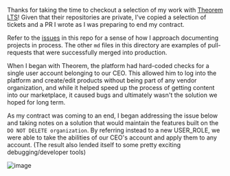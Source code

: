 Thanks for taking the time to checkout a selection of my work with [Theorem LTS](https://github.com/theoremlegal)! Given that their repositories are private, I've copied a selection of tickets and a PR I wrote as I was preparing to end my contract.

Refer to the [issues](https://github.com/GreysonElkins/example-pr-and-tickets/issues) in this repo for a sense of how I approach documenting projects in process. The other `md` files in this directory are examples of pull-requests that were successfully merged into production.

When I began with Theorem, the platform had hard-coded checks for a single user account belonging to our CEO. This allowed him to log into the platform and create/edit products without being part of any vendor organization, and while it helped speed up the process of getting content into our marketplace, it caused bugs and ultimately wasn't the solution we hoped for long term. 

As my contract was coming to an end, I began addressing the issue below and taking notes on a solution that would maintain the features built on the `DO NOT DELETE organization`. By referring instead to a new USER_ROLE, we were able to take the abilities of our CEO's account and apply them to any account. (The result also lended itself to some pretty exciting debugging/developer tools)

![image](https://user-images.githubusercontent.com/62047446/146981531-a695ef0d-30fc-406c-ae6f-9dbad4096914.png)


